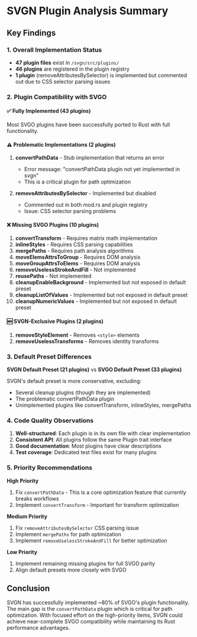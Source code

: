 # SVGN Plugin Analysis Summary

## Key Findings

### 1. Overall Implementation Status
- **47 plugin files** exist in `/svgn/src/plugins/`
- **46 plugins** are registered in the plugin registry
- **1 plugin** (removeAttributesBySelector) is implemented but commented out due to CSS selector parsing issues

### 2. Plugin Compatibility with SVGO

#### ✅ Fully Implemented (43 plugins)
Most SVGO plugins have been successfully ported to Rust with full functionality.

#### ⚠️ Problematic Implementations (2 plugins)
1. **convertPathData** - Stub implementation that returns an error
   - Error message: "convertPathData plugin not yet implemented in svgn"
   - This is a critical plugin for path optimization
   
2. **removeAttributesBySelector** - Implemented but disabled
   - Commented out in both mod.rs and plugin registry
   - Issue: CSS selector parsing problems

#### ❌ Missing SVGO Plugins (10 plugins)
1. **convertTransform** - Requires matrix math implementation
2. **inlineStyles** - Requires CSS parsing capabilities
3. **mergePaths** - Requires path analysis algorithms
4. **moveElemsAttrsToGroup** - Requires DOM analysis
5. **moveGroupAttrsToElems** - Requires DOM analysis
6. **removeUselessStrokeAndFill** - Not implemented
7. **reusePaths** - Not implemented
8. **cleanupEnableBackground** - Implemented but not exposed in default preset
9. **cleanupListOfValues** - Implemented but not exposed in default preset
10. **cleanupNumericValues** - Implemented but not exposed in default preset

#### 🆕 SVGN-Exclusive Plugins (2 plugins)
1. **removeStyleElement** - Removes `<style>` elements
2. **removeUselessTransforms** - Removes identity transforms

### 3. Default Preset Differences

**SVGN Default Preset (21 plugins)** vs **SVGO Default Preset (33 plugins)**

SVGN's default preset is more conservative, excluding:
- Several cleanup plugins (though they are implemented)
- The problematic convertPathData plugin
- Unimplemented plugins like convertTransform, inlineStyles, mergePaths

### 4. Code Quality Observations

1. **Well-structured**: Each plugin is in its own file with clear implementation
2. **Consistent API**: All plugins follow the same Plugin trait interface
3. **Good documentation**: Most plugins have clear descriptions
4. **Test coverage**: Dedicated test files exist for many plugins

### 5. Priority Recommendations

**High Priority**
1. Fix `convertPathData` - This is a core optimization feature that currently breaks workflows
2. Implement `convertTransform` - Important for transform optimization

**Medium Priority**
1. Fix `removeAttributesBySelector` CSS parsing issue
2. Implement `mergePaths` for path optimization
3. Implement `removeUselessStrokeAndFill` for better optimization

**Low Priority**
1. Implement remaining missing plugins for full SVGO parity
2. Align default presets more closely with SVGO

## Conclusion

SVGN has successfully implemented ~80% of SVGO's plugin functionality. The main gap is the `convertPathData` plugin which is critical for path optimization. With focused effort on the high-priority items, SVGN could achieve near-complete SVGO compatibility while maintaining its Rust performance advantages.